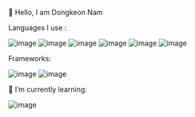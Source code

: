 
<!--
**DongDevelops/DongDevelops** is a ✨ _special_ ✨ repository because its `README.md` (this file) appears on your GitHub profile.

Here are some ideas to get you started:

- 🔭 I’m currently working on ...
- 🌱 I’m currently learning ...
- 👯 I’m looking to collaborate on ...
- 🤔 I’m looking for help with ...
- 💬 Ask me about ...
- 📫 How to reach me: ...
- 😄 Pronouns: ...
- ⚡ Fun fact: ...
-->

👋 Hello, I am Dongkeon Nam


Languages I use :


![image](https://user-images.githubusercontent.com/119066606/232663027-cd9f938c-de02-46b7-af29-cb17509d982d.png)
![image](https://user-images.githubusercontent.com/119066606/232664047-cbfcd935-d343-4ff3-9654-c4ebca7017a2.png)
![image](https://user-images.githubusercontent.com/119066606/232664070-da4cc2ea-f58d-4765-aab5-820f6399484f.png)
![image](https://user-images.githubusercontent.com/119066606/232664081-15ba1a86-a77d-40cc-b8d4-0bb07bee7c7e.png)
![image](https://user-images.githubusercontent.com/119066606/232664092-a374978b-22cf-49bf-9250-66cba68bb80e.png)
![image](https://user-images.githubusercontent.com/119066606/232664108-de8cd115-7d9d-43a8-870f-5afcfe526788.png)

Frameworks:


![image](https://user-images.githubusercontent.com/119066606/232664137-e9b8273b-8624-490a-afa7-c84fa7f123eb.png)
![image](https://user-images.githubusercontent.com/119066606/232664148-fe7c1e4c-f9da-4f79-9a3b-ff428a461651.png)


🌱 I’m currently learning:


![image](https://user-images.githubusercontent.com/119066606/232664607-4bc50bcd-7c36-4cab-b4fd-afd14810ecd8.png)

